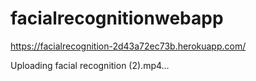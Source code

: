# facialrecognitionwebapp

https://facialrecognition-2d43a72ec73b.herokuapp.com/






Uploading facial recognition (2).mp4…

